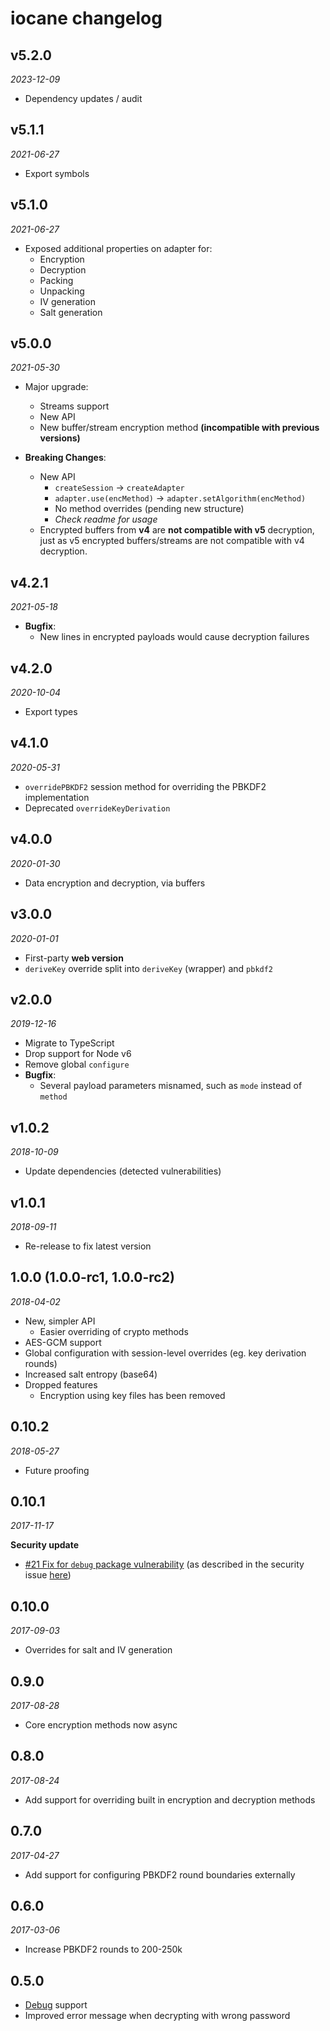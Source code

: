 # iocane changelog

## v5.2.0
_2023-12-09_

 * Dependency updates / audit

## v5.1.1
_2021-06-27_

 * Export symbols

## v5.1.0
_2021-06-27_

 * Exposed additional properties on adapter for:
   * Encryption
   * Decryption
   * Packing
   * Unpacking
   * IV generation
   * Salt generation

## v5.0.0
_2021-05-30_

 * Major upgrade:
   * Streams support
   * New API
   * New buffer/stream encryption method **(incompatible with previous versions)**

 * **Breaking Changes**:
   * New API
     * `createSession` -> `createAdapter`
     * `adapter.use(encMethod)` -> `adapter.setAlgorithm(encMethod)`
     * No method overrides (pending new structure)
     * _Check readme for usage_
   * Encrypted buffers from **v4** are **not compatible with v5** decryption, just as v5 encrypted buffers/streams are not compatible with v4 decryption.

## v4.2.1
_2021-05-18_

 * **Bugfix**:
   * New lines in encrypted payloads would cause decryption failures

## v4.2.0
_2020-10-04_

 * Export types

## v4.1.0
_2020-05-31_

 * `overridePBKDF2` session method for overriding the PBKDF2 implementation
 * Deprecated `overrideKeyDerivation`

## v4.0.0
_2020-01-30_

 * Data encryption and decryption, via buffers

## v3.0.0
_2020-01-01_

 * First-party **web version**
 * `deriveKey` override split into `deriveKey` (wrapper) and `pbkdf2`

## v2.0.0
_2019-12-16_

 * Migrate to TypeScript
 * Drop support for Node v6
 * Remove global `configure`
 * **Bugfix**:
   * Several payload parameters misnamed, such as `mode` instead of `method`

## v1.0.2
_2018-10-09_

 * Update dependencies (detected vulnerabilities)

## v1.0.1
_2018-09-11_

 * Re-release to fix latest version

## **1.0.0** (1.0.0-rc1, 1.0.0-rc2)
_2018-04-02_

 * New, simpler API
   * Easier overriding of crypto methods
 * AES-GCM support
 * Global configuration with session-level overrides (eg. key derivation rounds)
 * Increased salt entropy (base64)
 * Dropped features
   * Encryption using key files has been removed

## 0.10.2
_2018-05-27_

 * Future proofing

## 0.10.1
_2017-11-17_

**Security update**

 * [#21 Fix for `debug` package vulnerability](https://github.com/perry-mitchell/iocane/pull/21) (as described in the security issue [here](https://nodesecurity.io/advisories/534))

## 0.10.0
_2017-09-03_

 * Overrides for salt and IV generation

## 0.9.0
_2017-08-28_

 * Core encryption methods now async

## 0.8.0
_2017-08-24_

 * Add support for overriding built in encryption and decryption methods

## 0.7.0
_2017-04-27_

 * Add support for configuring PBKDF2 round boundaries externally

## 0.6.0
_2017-03-06_

 * Increase PBKDF2 rounds to 200-250k

## 0.5.0

 * [Debug](https://github.com/visionmedia/debug) support
 * Improved error message when decrypting with wrong password
